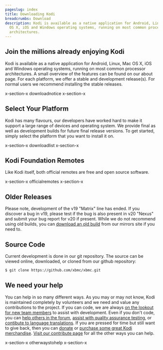 ```yaml
---
pageslug: index
title: Downloading Kodi
breadcrumbs: Download
description: Kodi is available as a native application for Android, Linux, Mac
  OS X, iOS and Windows operating systems, running on most common processor
  architectures.
---
```

## Join the millions already enjoying Kodi

Kodi is available as a native application for Android, Linux, Mac OS X, iOS and Windows operating systems, running on most common processor architectures. A small overview of the features can be found on our about page. For each platform, we offer a stable and development release(s). For normal users we recommend installing the stable releases.

x-section-x downloadnotice x-section-x

## Select Your Platform

Kodi has many flavours, our developers have worked hard to make it support a large range of devices and operating system. We provide final as well as development builds for future final release versions. To get started, simply select the platform that you want to install it on.

x-section-x downloadlist x-section-x

## Kodi Foundation Remotes

Like Kodi itself, both official remotes are free and open source software.

x-section-x officialremotes x-section-x

## Older Releases

Please note, development of the v19 "Matrix" line has ended. If you discover a bug in v19, please test if the bug is also present in v20 "Nexus" and submit your bug report for v20 if present. While we do not recommend using old builds, you can [download an old build](http://mirrors.kodi.tv/releases/) from our mirrors site if you need to.

## Source Code

Current development is done in our git repository. The source can be viewed online, downloaded, or cloned from our github repository:

```sh
$ git clone https://github.com/xbmc/xbmc.git
```

## We need your help

You can help in so many different ways. As you may or may not know, Kodi is maintained completely by volunteers and we need and value any contributions to the project. If you can code, we are always [on the lookout for new team members](/contribute/developers) to assist with development. Even if you don't code, you can [help others in the forum](https://forum.kodi.tv/), [assist with quality assurance testing](https://kodi.wiki/view/HOW-TO:Help_with_quality_assurance_testing), or [contibute to language translations](https://kodi.wiki/view/Translation_System). If you are pressed for time but still want to give back, then you can [donate](/donate) or [purchase some great Kodi merchandise](/store). [Visit our contribute page](/contribute) for all the other ways you can help.

x-section-x otherwaystohelp x-section-x
